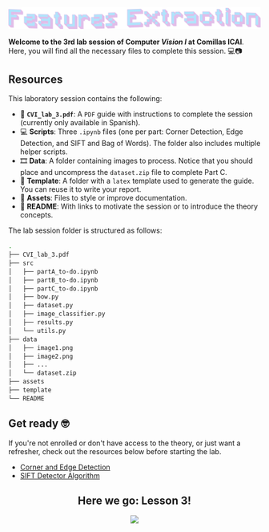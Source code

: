 <a href="https://x.com/nearcyan/status/1706914605262684394">
  <picture>
    <source media="(prefers-color-scheme: dark)" srcset="assets/features-extraction-dark.png">
    <source media="(prefers-color-scheme: light)" srcset="assets/features-extraction-light.png">
    <img alt="Lab Session Image" src="assets/features-extraction-light.png">
  </picture>
</a>


**Welcome to the 3rd lab session of Computer *Vision I* at Comillas ICAI**. Here, you will find all the necessary files to complete this session. 💻📷


## Resources

This laboratory session contains the following:

- 📄 **``CVI_lab_3.pdf``**: A ``PDF`` guide with instructions to complete the session (currently only available in Spanish).
- 💻 **Scripts**: Three ``.ipynb`` files (one per part: Corner Detection, Edge Detection, and SIFT and Bag of Words). The folder also includes multiple helper scripts.
- 🎞️ **Data**: A folder containing images to process. Notice that you should place and uncompress the ``dataset.zip`` file to complete Part C.
- 📝 **Template**: A folder with a ``latex`` template used to generate the guide. You can reuse it to write your report.
- 🧩 **Assets**: Files to style or improve documentation.
- 📖 **README**: With links to motivate the session or to introduce the theory concepts.

The lab session folder is structured as follows:

```bash
.
├── CVI_lab_3.pdf
├── src
│   ├── partA_to-do.ipynb
│   ├── partB_to-do.ipynb
│   ├── partC_to-do.ipynb
│   ├── bow.py
│   ├── dataset.py
│   ├── image_classifier.py
│   ├── results.py
│   └── utils.py
├── data
│   ├── image1.png
│   ├── image2.png
│   ├── ...
│   └── dataset.zip
├── assets
├── template
└── README
```

## Get ready 🤓
If you're not enrolled or don't have access to the theory, or just want a refresher, check out the resources below before starting the lab.

- [Corner and Edge Detection](https://www.youtube.com/watch?v=Z_HwkG90Yvw&t=0s)
- [SIFT Detector Algorithm](https://www.youtube.com/watch?v=KgsHoJYJ4S8&list=PLlCkKK04bmVlvCs-S-2DnGf08MY2Hdd0n&index=1)

<h2 align="center">Here we go: Lesson 3!</h2>
<p align="center">
  <img src="https://media.giphy.com/media/D9ujqMZoTtjAQ/giphy.gif" width="300" style="margin-bottom: 20px;" />
</p>